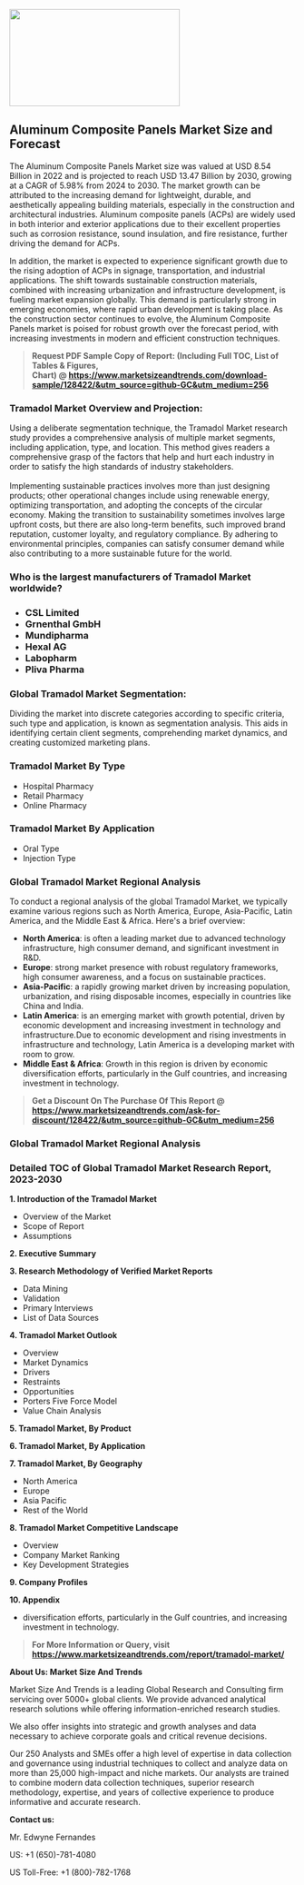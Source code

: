 <p><img class="alignnone size-medium wp-image-20088" src="https://ffe5etoiles.com/wp-content/uploads/2024/12/MST1-300x171.png" alt="" width="300" height="171" /></p><h2>Aluminum Composite Panels Market Size and Forecast</h2><p>The Aluminum Composite Panels Market size was valued at USD 8.54 Billion in 2022 and is projected to reach USD 13.47 Billion by 2030, growing at a CAGR of 5.98% from 2024 to 2030. The market growth can be attributed to the increasing demand for lightweight, durable, and aesthetically appealing building materials, especially in the construction and architectural industries. Aluminum composite panels (ACPs) are widely used in both interior and exterior applications due to their excellent properties such as corrosion resistance, sound insulation, and fire resistance, further driving the demand for ACPs.</p><p>In addition, the market is expected to experience significant growth due to the rising adoption of ACPs in signage, transportation, and industrial applications. The shift towards sustainable construction materials, combined with increasing urbanization and infrastructure development, is fueling market expansion globally. This demand is particularly strong in emerging economies, where rapid urban development is taking place. As the construction sector continues to evolve, the Aluminum Composite Panels market is poised for robust growth over the forecast period, with increasing investments in modern and efficient construction techniques.</p></p><blockquote id="" class=""><strong>Request PDF Sample Copy of Report: (Including Full TOC, List of Tables &amp; Figures, Chart)&nbsp;@&nbsp;<strong><a href="https://www.marketsizeandtrends.com/download-sample/128422/&utm_source=github-GC&utm_medium=256" target="_blank">https://www.marketsizeandtrends.com/download-sample/128422/&utm_source=github-GC&utm_medium=256</a></strong></strong></blockquote><h3 id="" class="">Tramadol Market&nbsp;Overview and Projection:</h3><p id="" class="">Using a deliberate segmentation technique, the Tramadol Market research study provides a comprehensive analysis of multiple market segments, including application, type, and location. This method gives readers a comprehensive grasp of the factors that help and hurt each industry in order to satisfy the high standards of industry stakeholders. <br /> <br />Implementing sustainable practices involves more than just designing products; other operational changes include using renewable energy, optimizing transportation, and adopting the concepts of the circular economy. Making the transition to sustainability sometimes involves large upfront costs, but there are also long-term benefits, such improved brand reputation, customer loyalty, and regulatory compliance. By adhering to environmental principles, companies can satisfy consumer demand while also contributing to a more sustainable future for the world.</p><h3 id="" class="">Who is the largest manufacturers of&nbsp;Tramadol Market worldwide?</h3><h3 class=""><p><ul><li>CSL Limited </li><li> Grnenthal GmbH </li><li> Mundipharma </li><li> Hexal AG </li><li> Labopharm </li><li> Pliva Pharma</li></ul></p></h3><h3 id="" class="">Global&nbsp;Tramadol Market Segmentation:</h3><p id="" class="">Dividing the market into discrete categories according to specific criteria, such type and application, is known as segmentation analysis. This aids in identifying certain client segments, comprehending market dynamics, and creating customized marketing plans.</p><h3 id="" class="">Tramadol Market&nbsp;By Type</h3><p><p><ul><li>Hospital Pharmacy </li><li> Retail Pharmacy </li><li> Online Pharmacy</p></li></ul></p></p><h3 id="" class="">Tramadol Market&nbsp;By Application</h3><p class=""><p><ul><li>Oral Type </li><li> Injection Type</li></ul></p></p><h3 id="" class="">Global Tramadol Market Regional Analysis</h3><p id="" class="">To conduct a regional analysis of the global Tramadol Market, we typically examine various regions such as North America, Europe, Asia-Pacific, Latin America, and the Middle East &amp; Africa. Here's a brief overview:</p><ul><li><strong>North America</strong>: is often a leading market due to advanced technology infrastructure, high consumer demand, and significant investment in R&amp;D.</li><li><strong>Europe</strong>: strong market presence with robust regulatory frameworks, high consumer awareness, and a focus on sustainable practices.</li><li><strong>Asia-Pacific</strong>: a rapidly growing market driven by increasing population, urbanization, and rising disposable incomes, especially in countries like China and India.</li><li><strong>Latin America</strong>: is an emerging market with growth potential, driven by economic development and increasing investment in technology and infrastructure.Due to economic development and rising investments in infrastructure and technology, Latin America is a developing market with room to grow.</li><li><strong>Middle East &amp; Africa</strong>: Growth in this region is driven by economic diversification efforts, particularly in the Gulf countries, and increasing investment in technology.</li></ul><blockquote id="" class=""><strong>Get a Discount On The Purchase Of This Report @ <strong><a href="https://www.marketsizeandtrends.com/ask-for-discount/128422/&utm_source=github-GC&utm_medium=256" target="_blank">https://www.marketsizeandtrends.com/ask-for-discount/128422/&utm_source=github-GC&utm_medium=256</a></strong></strong></blockquote><h3 id="" class="">Global Tramadol Market Regional Analysis</h3><h3 id="" class="">Detailed TOC of Global Tramadol Market Research Report, 2023-2030</h3><p id="" class=""><strong>1. Introduction of the Tramadol Market</strong></p><ul><li>Overview of the Market</li><li>Scope of Report</li><li>Assumptions</li></ul><p id="" class=""><strong>2. Executive Summary</strong></p><p id="" class=""><strong>3. Research Methodology of Verified Market Reports</strong></p><ul><li>Data Mining</li><li>Validation</li><li>Primary Interviews</li><li>List of Data Sources</li></ul><p id="" class=""><strong>4. Tramadol Market Outlook</strong></p><ul><li>Overview</li><li>Market Dynamics</li><li>Drivers</li><li>Restraints</li><li>Opportunities</li><li>Porters Five Force Model</li><li>Value Chain Analysis</li></ul><p id="" class=""><strong>5. Tramadol Market, By Product</strong></p><p id="" class=""><strong>6. Tramadol Market, By Application</strong></p><p id="" class=""><strong>7. Tramadol Market, By Geography</strong></p><ul><li>North America</li><li>Europe</li><li>Asia Pacific</li><li>Rest of the World</li></ul><p id="" class=""><strong>8. Tramadol Market Competitive Landscape</strong></p><ul><li>Overview</li><li>Company Market Ranking</li><li>Key Development Strategies</li></ul><p id="" class=""><strong>9. Company Profiles</strong></p><p id="" class=""><strong>10. Appendix</strong></p><ul><li>diversification efforts, particularly in the Gulf countries, and increasing investment in technology.</li></ul><blockquote id="" class=""><strong>For More Information or Query, visit <strong><strong><a href="https://www.marketsizeandtrends.com/report/tramadol-market/" target="_blank">https://www.marketsizeandtrends.com/report/tramadol-market/</a></strong></strong></strong></blockquote><p id="" class=""><strong>About Us: Market Size And Trends</strong></p><p id="" class="">Market Size And Trends is a leading Global Research and Consulting firm servicing over 5000+ global clients. We provide advanced analytical research solutions while offering information-enriched research studies.</p><p id="" class="">We also offer insights into strategic and growth analyses and data necessary to achieve corporate goals and critical revenue decisions.</p><p id="" class="">Our 250 Analysts and SMEs offer a high level of expertise in data collection and governance using industrial techniques to collect and analyze data on more than 25,000 high-impact and niche markets. Our analysts are trained to combine modern data collection techniques, superior research methodology, expertise, and years of collective experience to produce informative and accurate research.</p><p id="" class=""><strong>Contact us:</strong></p><p id="" class="">Mr. Edwyne Fernandes</p><p id="" class="">US: +1 (650)-781-4080</p><p id="" class="">US Toll-Free: +1 (800)-782-1768</p>

